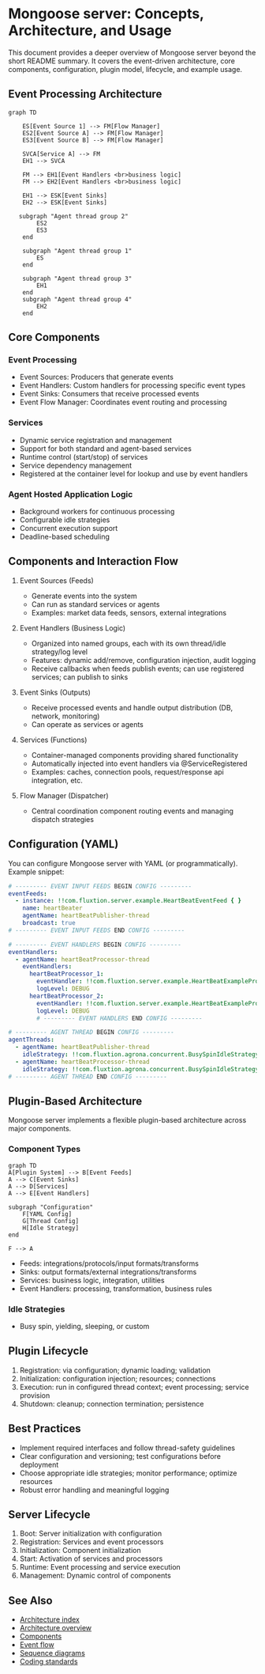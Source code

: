 # Mongoose server: Concepts, Architecture, and Usage

This document provides a deeper overview of Mongoose server beyond the short README summary. It covers the event-driven
architecture, core components, configuration, plugin model, lifecycle, and example usage.

## Event Processing Architecture

```mermaid
graph TD

    ES[Event Source 1] --> FM[Flow Manager]
    ES2[Event Source A] --> FM[Flow Manager]
    ES3[Event Source B] --> FM[Flow Manager]

    SVCA[Service A] --> FM
    EH1 --> SVCA

    FM --> EH1[Event Handlers <br>business logic]
    FM --> EH2[Event Handlers <br>business logic]

    EH1 --> ESK[Event Sinks]
    EH2 --> ESK[Event Sinks]

   subgraph "Agent thread group 2"
        ES2
        ES3
    end
    
    subgraph "Agent thread group 1"
        ES
    end

    subgraph "Agent thread group 3"
        EH1
    end
    subgraph "Agent thread group 4"
        EH2
    end

```

## Core Components

### Event Processing

- Event Sources: Producers that generate events
- Event Handlers: Custom handlers for processing specific event types
- Event Sinks: Consumers that receive processed events
- Event Flow Manager: Coordinates event routing and processing

### Services

- Dynamic service registration and management
- Support for both standard and agent-based services
- Runtime control (start/stop) of services
- Service dependency management
- Registered at the container level for lookup and use by event handlers

### Agent Hosted Application Logic

- Background workers for continuous processing
- Configurable idle strategies
- Concurrent execution support
- Deadline-based scheduling

## Components and Interaction Flow

1. Event Sources (Feeds)
    - Generate events into the system
    - Can run as standard services or agents
    - Examples: market data feeds, sensors, external integrations

2. Event Handlers (Business Logic)
    - Organized into named groups, each with its own thread/idle strategy/log level
    - Features: dynamic add/remove, configuration injection, audit logging
    - Receive callbacks when feeds publish events; can use registered services; can publish to sinks

3. Event Sinks (Outputs)
    - Receive processed events and handle output distribution (DB, network, monitoring)
    - Can operate as services or agents

4. Services (Functions)
    - Container-managed components providing shared functionality
    - Automatically injected into event handlers via @ServiceRegistered
    - Examples: caches, connection pools, request/response api integration, etc.

5. Flow Manager (Dispatcher)
    - Central coordination component routing events and managing dispatch strategies

## Configuration (YAML)

You can configure Mongoose server with YAML (or programmatically). Example snippet:

```yaml
# --------- EVENT INPUT FEEDS BEGIN CONFIG ---------
eventFeeds:
  - instance: !!com.fluxtion.server.example.HeartBeatEventFeed { }
    name: heartBeater
    agentName: heartBeatPublisher-thread
    broadcast: true
# --------- EVENT INPUT FEEDS END CONFIG ---------

# --------- EVENT HANDLERS BEGIN CONFIG ---------
eventHandlers:
  - agentName: heartBeatProcessor-thread
    eventHandlers:
      heartBeatProcessor_1:
        eventHandler: !!com.fluxtion.server.example.HeartBeatExampleProcessor { }
        logLevel: DEBUG
      heartBeatProcessor_2:
        eventHandler: !!com.fluxtion.server.example.HeartBeatExampleProcessor { }
        logLevel: DEBUG
        # --------- EVENT HANDLERS END CONFIG ---------

# --------- AGENT THREAD BEGIN CONFIG ---------
agentThreads:
  - agentName: heartBeatPublisher-thread
    idleStrategy: !!com.fluxtion.agrona.concurrent.BusySpinIdleStrategy { }
  - agentName: heartBeatProcessor-thread
    idleStrategy: !!com.fluxtion.agrona.concurrent.BusySpinIdleStrategy { }
# --------- AGENT THREAD END CONFIG ---------
```

## Plugin-Based Architecture

Mongoose server implements a flexible plugin-based architecture across major components.

### Component Types

```mermaid
graph TD 
A[Plugin System] --> B[Event Feeds] 
A --> C[Event Sinks] 
A --> D[Services] 
A --> E[Event Handlers]

subgraph "Configuration"
    F[YAML Config]
    G[Thread Config]
    H[Idle Strategy]
end

F --> A
```

- Feeds: integrations/protocols/input formats/transforms
- Sinks: output formats/external integrations/transforms
- Services: business logic, integration, utilities
- Event Handlers: processing, transformation, business rules

### Idle Strategies

- Busy spin, yielding, sleeping, or custom

## Plugin Lifecycle

1. Registration: via configuration; dynamic loading; validation
2. Initialization: configuration injection; resources; connections
3. Execution: run in configured thread context; event processing; service provision
4. Shutdown: cleanup; connection termination; persistence

## Best Practices

- Implement required interfaces and follow thread-safety guidelines
- Clear configuration and versioning; test configurations before deployment
- Choose appropriate idle strategies; monitor performance; optimize resources
- Robust error handling and meaningful logging

## Server Lifecycle

1. Boot: Server initialization with configuration
2. Registration: Services and event processors
3. Initialization: Component initialization
4. Start: Activation of services and processors
5. Runtime: Event processing and service execution
6. Management: Dynamic control of components

## See Also

- [Architecture index](../architecture/architecture_index.md)
- [Architecture overview](../architecture/overview.md)
- [Components](../architecture/components.md)
- [Event flow](../architecture/event-flow.md)
- [Sequence diagrams](../architecture/sequence-diagrams/index.md)
- [Coding standards](../standards/coding-standards.md)